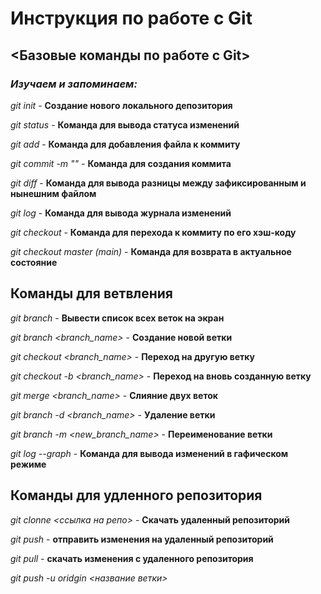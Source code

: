 # Инструкция по работе с Git

## <Базовые команды по работе с Git>

### __*Изучаем и запоминаем:*__

*git init* - **Создание нового локального депозитория**

*git status* - **Команда для вывода статуса изменений**

*git add* - **Команда для добавления файла к коммиту**

*git commit -m "<message>"* - **Команда для создания коммита**

*git diff* - **Команда для вывода разницы между зафиксированным и нынешним файлом**

*git log* - **Команда для вывода журнала изменений**

*git checkout* - **Команда для перехода к коммиту по его хэш-коду**

*git checkout master (main)* - **Команда для возврата в актуальное состояние**

## Команды для ветвления

*git branch* - **Вывести список всех веток на экран**

*git branch <branch_name>* - **Создание новой ветки**

*git checkout <branch_name>* - **Переход на другую ветку**

*git checkout -b <branch_name>* - **Переход на вновь созданную ветку**

*git merge <branch_name>* - **Слияние двух веток**

*git branch -d <branch_name>* - **Удаление ветки**

*git branch -m <new_branch_name>* - **Переименование ветки**

*git log --graph* - **Команда для вывода изменений в гафическом режиме**

## Команды для удленного репозитория

*git clonne <ссылка на репо>* - **Скачать удаленный репозиторий**

*git push* - **отправить изменения на удаленный репозиторий**

*git pull* - **скачать изменения с удаленного репозитория**

*git push -u oridgin <название ветки>*